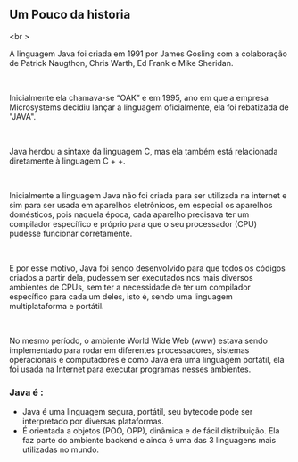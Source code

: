 ## Um Pouco da historia

<br \>

A linguagem Java foi criada em 1991 por James Gosling com a colaboração de Patrick Naugthon, Chris Warth, Ed Frank e Mike Sheridan.

<br />

Inicialmente ela chamava-se “OAK” e em 1995, ano em que a empresa Microsystems decidiu lançar a linguagem oficialmente, ela foi rebatizada de "JAVA".

<br />

Java herdou a sintaxe da linguagem C, mas ela também está relacionada diretamente à linguagem C + +.

<br />

Inicialmente a linguagem Java não foi criada para ser utilizada na internet e sim para ser usada em aparelhos eletrônicos, em especial os aparelhos domésticos, pois naquela época, cada aparelho precisava ter um compilador específico e próprio para  que o seu processador (CPU) pudesse funcionar corretamente.

<br />

E por esse motivo, Java foi sendo desenvolvido para que todos os códigos criados a partir dela, pudessem ser executados nos mais diversos ambientes de CPUs, sem ter a necessidade de ter um compilador específico para cada um deles, isto é, sendo uma linguagem multiplataforma e portátil.

<br />

No mesmo período, o ambiente World Wide Web (www) estava sendo implementado para rodar em diferentes processadores, sistemas operacionais e computadores e como Java era uma linguagem portátil, ela foi usada na Internet para executar programas nesses ambientes. 

### Java é :

* Java é uma linguagem segura, portátil, seu bytecode pode ser interpretado por diversas plataformas. 
* É orientada a objetos (POO, OPP), dinâmica e de fácil distribuição. Ela faz parte do ambiente backend e ainda é uma das 3 linguagens mais utilizadas no mundo. 
